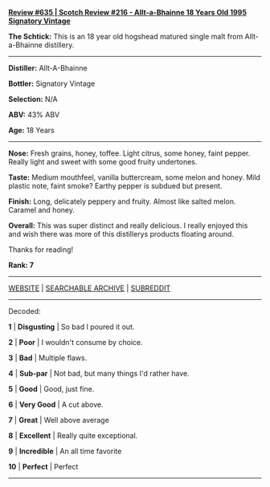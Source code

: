 
[**Review #635 | Scotch Review #216 - Allt-a-Bhainne 18 Years Old 1995 Signatory Vintage**]( https://t8ke.review/review-635-allt-a-bhainne-18yr-1995-signatory-vintage/)

**The Schtick:** This is an 18 year old hogshead matured single malt from Allt-a-Bhainne distillery. 

-----

**Distiller:** Allt-A-Bhainne

**Bottler:** Signatory Vintage

**Selection:** N/A

**ABV:**  43% ABV

**Age:** 18 Years 

-----

**Nose:**  Fresh grains, honey, toffee. Light citrus, some honey, faint pepper. Really light and sweet with some good fruity undertones.

**Taste:** Medium mouthfeel, vanilla buttercream, some melon and honey. Mild plastic note, faint smoke? Earthy pepper is subdued but present.

**Finish:** Long, delicately peppery and fruity. Almost like salted melon. Caramel and honey. 

**Overall:** This was super distinct and really delicious. I really enjoyed this and wish there was more of this distillerys products floating around. 

Thanks for reading!

**Rank: 7**



-----

[WEBSITE](https://t8ke.review) | [SEARCHABLE ARCHIVE](https://t8ke.review/review-archive/) | [SUBREDDIT](https://reddit.com/r/t8kereviews)

-----

Decoded:

**1** | **Disgusting** | So bad I poured it out.

**2** | **Poor** | I wouldn't consume by choice.

**3** | **Bad** | Multiple flaws.

**4** | **Sub-par** | Not bad, but many things I'd rather have.

**5** | **Good** | Good, just fine.

**6** | **Very Good** | A cut above.

**7** | **Great** | Well above average

**8** | **Excellent** | Really quite exceptional.

**9** | **Incredible** | An all time favorite

**10** | **Perfect** | Perfect

----

